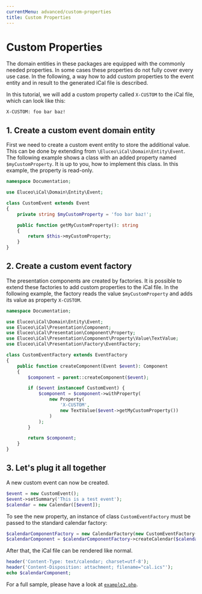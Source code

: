 ```yaml
---
currentMenu: advanced/custom-properties
title: Custom Properties
---
```


# Custom Properties

The domain entities in these packages are equipped with the commonly needed properties.
In some cases these properties do not fully cover every use case.
In the following, a way how to add custom properties to the event entity and in result to the generated iCal file is described.

In this tutorial, we will add a custom property called `X-CUSTOM` to the iCal file, which can look like this:

```text
X-CUSTOM: foo bar baz!
```

## 1. Create a custom event domain entity

First we need to create a custom event entity to store the additional value.
This can be done by extending from `\Eluceo\iCal\Domain\Entity\Event`.
The following example shows a class with an added property named `$myCustomProperty`.
It is up to you, how to implement this class.
In this example, the property is read-only.

```php
namespace Documentation;

use Eluceo\iCal\Domain\Entity\Event;

class CustomEvent extends Event
{
    private string $myCustomProperty = 'foo bar baz!';

    public function getMyCustomProperty(): string
    {
        return $this->myCustomProperty;
    }
}
```

## 2. Create a custom event factory

The presentation components are created by factories.
It is possible to extend these factories to add custom properties to the iCal file.
In the following example, the factory reads the value `$myCustomProperty` and adds its value as property `X-CUSTOM`.

```php
namespace Documentation;

use Eluceo\iCal\Domain\Entity\Event;
use Eluceo\iCal\Presentation\Component;
use Eluceo\iCal\Presentation\Component\Property;
use Eluceo\iCal\Presentation\Component\Property\Value\TextValue;
use Eluceo\iCal\Presentation\Factory\EventFactory;

class CustomEventFactory extends EventFactory
{
    public function createComponent(Event $event): Component
    {
        $component = parent::createComponent($event);

        if ($event instanceof CustomEvent) {
            $component = $component->withProperty(
                new Property(
                    'X-CUSTOM',
                    new TextValue($event->getMyCustomProperty())
                )
            );
        }

        return $component;
    }
}
```

## 3. Let's plug it all together

A new custom event can now be created.

```php
$event = new CustomEvent();
$event->setSummary('This is a test event');
$calendar = new Calendar([$event]);
```

To see the new property, an instance of class `CustomEventFactory` must be passed to the standard calendar factory:

```php
$calendarComponentFactory = new CalendarFactory(new CustomEventFactory());
$calendarComponent = $calendarComponentFactory->createCalendar($calendar);
```

After that, the iCal file can be rendered like normal.

```php
header('Content-Type: text/calendar; charset=utf-8');
header('Content-Disposition: attachment; filename="cal.ics"');
echo $calendarComponent;
```

For a full sample, please have a look at [`example2.php`](https://github.com/markuspoerschke/iCal/blob/master/examples/example2.php).
